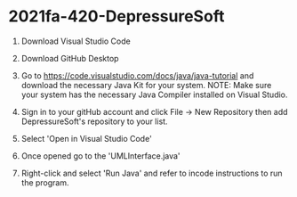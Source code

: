 # 2021fa-420-DepressureSoft

1. Download Visual Studio Code 

2. Download GitHub Desktop

3. Go to https://code.visualstudio.com/docs/java/java-tutorial and download the necessary Java Kit for your system.
NOTE: Make sure your system has the necessary Java Compiler installed on Visual Studio.

4. Sign in to your gitHub account and click File -> New Repository then add DepressureSoft's repository to your list.

5. Select 'Open in Visual Studio Code'

6. Once opened go to the 'UMLInterface.java'

7. Right-click and select 'Run Java' and refer to incode instructions to run the program.
